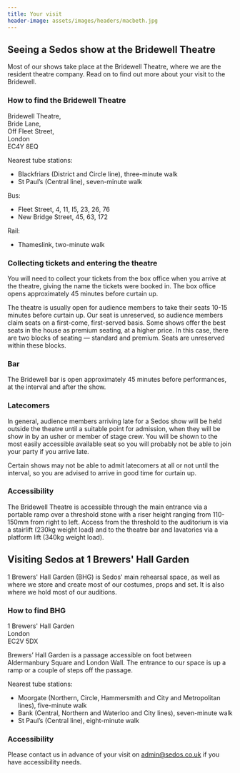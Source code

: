 ```yaml
---
title: Your visit
header-image: assets/images/headers/macbeth.jpg
---
```


## Seeing a Sedos show at the Bridewell Theatre

Most of our shows take place at the Bridewell Theatre, where we are the resident theatre company. Read on to find out more about your visit to the Bridewell.

### How to find the Bridewell Theatre

Bridewell Theatre,<br>
Bride Lane,<br>
Off Fleet Street,<br>
London<br>
EC4Y 8EQ

Nearest tube stations:
- Blackfriars (District and Circle line), three-minute walk
- St Paul’s (Central line), seven-minute walk

Bus:
- Fleet Street, 4, 11, I5, 23, 26, 76
- New Bridge Street, 45, 63, 172

Rail:
- Thameslink, two-minute walk

### Collecting tickets and entering the theatre

You will need to collect your tickets from the box office when you arrive at the theatre, giving the name the tickets were booked in. The box office opens approximately 45 minutes before curtain up.

The theatre is usually open for audience members to take their seats 10-15 minutes before curtain up. Our seat is unreserved, so audience members claim seats on a first-come, first-served basis. Some shows offer the best seats in the house as premium seating, at a higher price. In this case, there are two blocks of seating — standard and premium. Seats are unreserved within these blocks.

### Bar

The Bridewell bar is open approximately 45 minutes before performances, at the interval and after the show.

### Latecomers

In general, audience members arriving late for a Sedos show will be held outside the theatre until a suitable point for admission, when they will be show in by an usher or member of stage crew. You will be shown to the most easily accessible available seat so you will probably not be able to join your party if you arrive late.

Certain shows may not be able to admit latecomers at all or not until the interval, so you are advised to arrive in good time for curtain up.

### Accessibility

The Bridewell Theatre is accessible through the main entrance via a portable ramp over a threshold stone with a riser height ranging from 110-150mm from right to left. Access from the threshold to the auditorium is via a stairlift (230kg weight load) and to the theatre bar and lavatories via a platform lift (340kg weight load).

## Visiting Sedos at 1 Brewers' Hall Garden

1 Brewers' Hall Garden (BHG) is Sedos' main rehearsal space, as well as where we store and create most of our costumes, props and set. It is also where we hold most of our auditions.

### How to find BHG

1 Brewers' Hall Garden<br>
London<br>
EC2V 5DX

Brewers’ Hall Garden is a passage accessible on foot between Aldermanbury Square and London Wall. The entrance to our space is up a ramp or a couple of steps off the passage.

Nearest tube stations:

- Moorgate (Northern, Circle, Hammersmith and City and Metropolitan lines), five-minute walk
- Bank (Central, Northern and Waterloo and City lines), seven-minute walk
- St Paul’s (Central line), eight-minute walk

### Accessibility

Please contact us in advance of your visit on admin@sedos.co.uk if you have accessibility needs.
